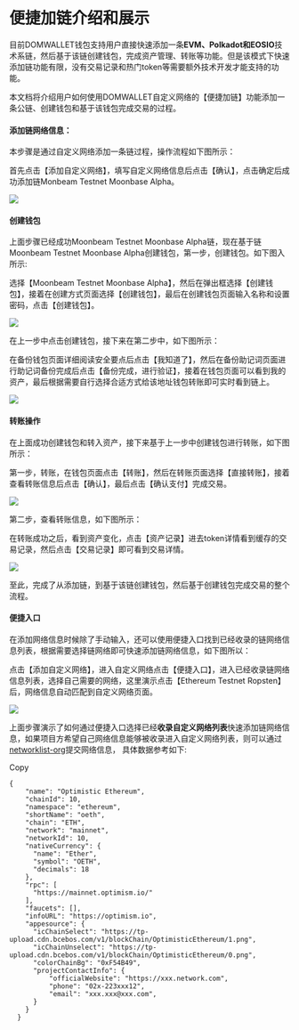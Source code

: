 # 便捷加链介绍和展示

目前DOMWALLET钱包支持用户直接快速添加一条**EVM、Polkadot和EOSIO**技术系链，然后基于该链创建钱包，完成资产管理、转账等功能。但是该模式下快速添加链功能有限，没有交易记录和热门token等需要额外技术开发才能支持的功能。

本文档将介绍用户如何使用DOMWALLET自定义网络的【便捷加链】功能添加一条公链、创建钱包和基于该钱包完成交易的过程。

#### 添加链网络信息： <a href="#tian-jia-lian-wang-luo-xin-xi" id="tian-jia-lian-wang-luo-xin-xi"></a>

本步骤是通过自定义网络添加一条链过程，操作流程如下图所示：

​ 首先点击【添加自定义网络】，填写自定义网络信息后点击【确认】，点击确定后成功添加链Monbeam Testnet Moonbase Alpha。

![](https://help.tokenpocket.pro/~gitbook/image?url=https%3A%2F%2F213089712-files.gitbook.io%2F%7E%2Ffiles%2Fv0%2Fb%2Fgitbook-x-prod.appspot.com%2Fo%2Fspaces%252FRjeSa1rqnubm9jQ67F9z%252Fuploads%252FPVSVKYgl9OeO6wffxg1G%252Fimage-addchainnet-1.png%3Falt%3Dmedia%26token%3D02ffda33-cae4-493d-aa9b-7a06fe8b11dd\&width=768\&dpr=4\&quality=100\&sign=f82ba7ff\&sv=2)

#### 创建钱包 <a href="#chuang-jian-qian-bao" id="chuang-jian-qian-bao"></a>

​上面步骤已经成功Moonbeam Testnet Moonbase Alpha链，现在基于链Moonbeam Testnet Moonbase Alpha创建钱包，第一步，创建钱包。如下图入所示:

选择【Moonbeam Testnet Moonbase Alpha】，然后在弹出框选择【创建钱包】，接着在创建方式页面选择【创建钱包】，最后在创建钱包页面输入名称和设置密码，点击【创建钱包】。

![](https://help.tokenpocket.pro/~gitbook/image?url=https%3A%2F%2F213089712-files.gitbook.io%2F%7E%2Ffiles%2Fv0%2Fb%2Fgitbook-x-prod.appspot.com%2Fo%2Fspaces%252FRjeSa1rqnubm9jQ67F9z%252Fuploads%252F8vIFr0PEAyEWLcg16olE%252Fimage-addwallet-1.png%3Falt%3Dmedia%26token%3Db0c73fb2-3202-4695-a262-f9eda09087f5\&width=768\&dpr=4\&quality=100\&sign=3d73201e\&sv=2)

在上一步中点击创建钱包，接下来在第二步中，如下图所示：

在备份钱包页面详细阅读安全要点后点击【我知道了】，然后在备份助记词页面进行助记词备份完成后点击【备份完成，进行验证】，接着在钱包页面可以看到我的资产，最后根据需要自行选择合适方式给该地址钱包转账即可实时看到链上。

![](https://help.tokenpocket.pro/~gitbook/image?url=https%3A%2F%2F213089712-files.gitbook.io%2F%7E%2Ffiles%2Fv0%2Fb%2Fgitbook-x-prod.appspot.com%2Fo%2Fspaces%252FRjeSa1rqnubm9jQ67F9z%252Fuploads%252F6IdAZkJzEO0tSm26f34n%252Fimage-addwallet-2.png%3Falt%3Dmedia%26token%3D755c9e02-a785-4875-8f02-e1c20638c53a\&width=768\&dpr=4\&quality=100\&sign=418005f2\&sv=2)

#### 转账操作 <a href="#zhuan-zhang-cao-zuo" id="zhuan-zhang-cao-zuo"></a>

​ 在上面成功创建钱包和转入资产，接下来基于上一步中创建钱包进行转账，如下图所示：

​ 第一步，转账，在钱包页面点击【转账】，然后在转账页面选择【直接转账】，接着查看转账信息后点击【确认】，最后点击【确认支付】完成交易。

![](https://help.tokenpocket.pro/~gitbook/image?url=https%3A%2F%2F213089712-files.gitbook.io%2F%7E%2Ffiles%2Fv0%2Fb%2Fgitbook-x-prod.appspot.com%2Fo%2Fspaces%252FRjeSa1rqnubm9jQ67F9z%252Fuploads%252FOFRemAVkplf2YvF5HCfZ%252Fimage-transfer-1.png%3Falt%3Dmedia%26token%3Da1851904-bb72-4e8c-a4bb-7e7cccc603e2\&width=768\&dpr=4\&quality=100\&sign=53223a67\&sv=2)

第二步，查看转账信息，如下图所示：

​ 在转账成功之后，看到资产变化，点击【资产记录】进去token详情看到缓存的交易记录，然后点击【交易记录】即可看到交易详情。

![](https://help.tokenpocket.pro/~gitbook/image?url=https%3A%2F%2F213089712-files.gitbook.io%2F%7E%2Ffiles%2Fv0%2Fb%2Fgitbook-x-prod.appspot.com%2Fo%2Fspaces%252FRjeSa1rqnubm9jQ67F9z%252Fuploads%252FegdQ4pWH5SCxUx5jgz84%252Fimage-transfer-2.png%3Falt%3Dmedia%26token%3Df4fbbd26-8bdd-4245-a4f7-5e1ce20ceabf\&width=768\&dpr=4\&quality=100\&sign=a498046f\&sv=2)

至此，完成了从添加链，到基于该链创建钱包，然后基于创建钱包完成交易的整个流程。

#### 便捷入口 <a href="#bian-jie-ru-kou" id="bian-jie-ru-kou"></a>

​在添加网络信息时候除了手动输入，还可以使用便捷入口找到已经收录的链网络信息列表，根据需要选择链网络即可快速添加链网络信息，如下图所以：

​点击【添加自定义网络】，进入自定义网络点击【便捷入口】，进入已经收录链网络信息列表，选择自己需要的网络，这里演示点击【Ethereum Testnet Ropsten】后，网络信息自动匹配到自定义网络页面。

![](https://help.tokenpocket.pro/~gitbook/image?url=https%3A%2F%2F213089712-files.gitbook.io%2F%7E%2Ffiles%2Fv0%2Fb%2Fgitbook-x-prod.appspot.com%2Fo%2Fspaces%252FRjeSa1rqnubm9jQ67F9z%252Fuploads%252FEns9lJGEbvl8543orEgn%252Fimage-network-list-1.png%3Falt%3Dmedia%26token%3D6b47f1c5-6d7b-4e1c-b95a-a2d90aeee4d0\&width=768\&dpr=4\&quality=100\&sign=1f8dd55c\&sv=2)

​上面步骤演示了如何通过便捷入口选择已经**收录自定义网络列表**快速添加链网络信息，如果项目方希望自己网络信息能够被收录进入自定义网络列表，则可以通过[networklist-org](https://github.com/TP-Lab/networklist-org)提交网络信息， 具体数据参考如下:

Copy

```
{
    "name": "Optimistic Ethereum",
    "chainId": 10,
    "namespace": "ethereum",  
    "shortName": "oeth",
    "chain": "ETH",
    "network": "mainnet",
    "networkId": 10,
    "nativeCurrency": {
      "name": "Ether",
      "symbol": "OETH",
      "decimals": 18
    },
    "rpc": [
      "https://mainnet.optimism.io/"
    ],
    "faucets": [],
    "infoURL": "https://optimism.io",
    "appesource": {
      "icChainSelect": "https://tp-upload.cdn.bcebos.com/v1/blockChain/OptimisticEthereum/1.png",
      "icChainUnselect": "https://tp-upload.cdn.bcebos.com/v1/blockChain/OptimisticEthereum/0.png",
      "colorChainBg": "0xF54B49",
      "projectContactInfo": {
          "officialWebsite": "https://xxx.network.com",
    	  "phone": "02x-223xxx12",
    	  "email": "xxx.xxx@xxx.com",
      }
    }
  }
```
